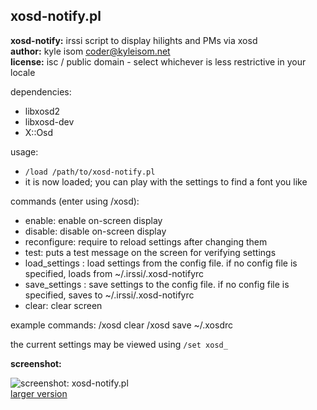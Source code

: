 xosd-notify.pl
--------------

**xosd-notify:** irssi script to display hilights and PMs via xosd    
**author:** kyle isom <coder@kyleisom.net>    
**license:** isc / public domain - select whichever is less restrictive in your
locale     

dependencies:
* libxosd2
* libxosd-dev
* X::Osd

usage:
* `/load /path/to/xosd-notify.pl`    
* it is now loaded; you can play with the settings to find a font you like

commands (enter using /xosd): 
* enable: enable on-screen display
* disable: disable on-screen display
* reconfigure: require to reload settings after changing them
* test: puts a test message on the screen for verifying settings
* load_settings <config file>: load settings from the config file. if no 
config file is specified, loads from ~/.irssi/.xosd-notifyrc
* save_settings <config file>: save settings to the config file. if no
config file is specified, saves to ~/.irssi/.xosd-notifyrc
* clear: clear screen

example commands: 
    /xosd clear
    /xosd save ~/.xosdrc

the current settings may be viewed using `/set xosd_`

**screenshot:**    

![screenshot: xosd-notify.pl](/images/screenshots/irssi-xosd_small.png)    
[larger version](/images/screenshots/irssi-xosd.png)

